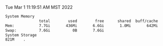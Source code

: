 Tue Mar  1 11:19:51 AM MST 2022
```bash
System Memory
               total        used        free      shared  buff/cache   available
Mem:           7.7Gi       436Mi       6.6Gi       1.0Mi       642Mi       7.0Gi
Swap:          7.6Gi          0B       7.6Gi
System Storage
821M	.
```
